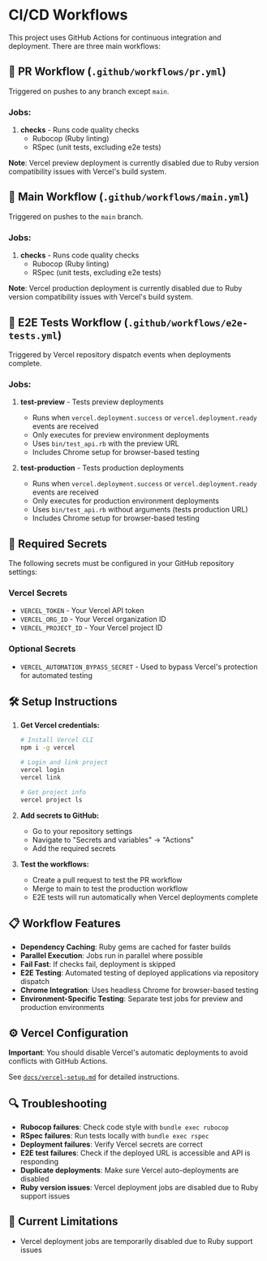 # CI/CD Workflows

This project uses GitHub Actions for continuous integration and deployment. There are three main workflows:

## 🔄 PR Workflow (`.github/workflows/pr.yml`)

Triggered on pushes to any branch except `main`.

### Jobs:
1. **checks** - Runs code quality checks
   - Rubocop (Ruby linting)
   - RSpec (unit tests, excluding e2e tests)

**Note**: Vercel preview deployment is currently disabled due to Ruby version compatibility issues with Vercel's build system.

## 🚀 Main Workflow (`.github/workflows/main.yml`)

Triggered on pushes to the `main` branch.

### Jobs:
1. **checks** - Runs code quality checks
   - Rubocop (Ruby linting)
   - RSpec (unit tests, excluding e2e tests)

**Note**: Vercel production deployment is currently disabled due to Ruby version compatibility issues with Vercel's build system.

## 🧪 E2E Tests Workflow (`.github/workflows/e2e-tests.yml`)

Triggered by Vercel repository dispatch events when deployments complete.

### Jobs:
1. **test-preview** - Tests preview deployments
   - Runs when `vercel.deployment.success` or `vercel.deployment.ready` events are received
   - Only executes for preview environment deployments
   - Uses `bin/test_api.rb` with the preview URL
   - Includes Chrome setup for browser-based testing

2. **test-production** - Tests production deployments
   - Runs when `vercel.deployment.success` or `vercel.deployment.ready` events are received
   - Only executes for production environment deployments
   - Uses `bin/test_api.rb` without arguments (tests production URL)
   - Includes Chrome setup for browser-based testing

## 🔐 Required Secrets

The following secrets must be configured in your GitHub repository settings:

### Vercel Secrets
- `VERCEL_TOKEN` - Your Vercel API token
- `VERCEL_ORG_ID` - Your Vercel organization ID
- `VERCEL_PROJECT_ID` - Your Vercel project ID

### Optional Secrets
- `VERCEL_AUTOMATION_BYPASS_SECRET` - Used to bypass Vercel's protection for automated testing

## 🛠️ Setup Instructions

1. **Get Vercel credentials:**
   ```bash
   # Install Vercel CLI
   npm i -g vercel

   # Login and link project
   vercel login
   vercel link

   # Get project info
   vercel project ls
   ```

2. **Add secrets to GitHub:**
   - Go to your repository settings
   - Navigate to "Secrets and variables" → "Actions"
   - Add the required secrets

3. **Test the workflows:**
   - Create a pull request to test the PR workflow
   - Merge to main to test the production workflow
   - E2E tests will run automatically when Vercel deployments complete

## 📋 Workflow Features

- **Dependency Caching**: Ruby gems are cached for faster builds
- **Parallel Execution**: Jobs run in parallel where possible
- **Fail Fast**: If checks fail, deployment is skipped
- **E2E Testing**: Automated testing of deployed applications via repository dispatch
- **Chrome Integration**: Uses headless Chrome for browser-based testing
- **Environment-Specific Testing**: Separate test jobs for preview and production environments

## ⚙️ Vercel Configuration

**Important**: You should disable Vercel's automatic deployments to avoid conflicts with GitHub Actions.

See [`docs/vercel-setup.md`](./vercel-setup.md) for detailed instructions.

## 🔍 Troubleshooting

- **Rubocop failures**: Check code style with `bundle exec rubocop`
- **RSpec failures**: Run tests locally with `bundle exec rspec`
- **Deployment failures**: Verify Vercel secrets are correct
- **E2E test failures**: Check if the deployed URL is accessible and API is responding
- **Duplicate deployments**: Make sure Vercel auto-deployments are disabled
- **Ruby version issues**: Vercel deployment jobs are disabled due to Ruby support issues

## 🚧 Current Limitations

- Vercel deployment jobs are temporarily disabled due to Ruby support issues
